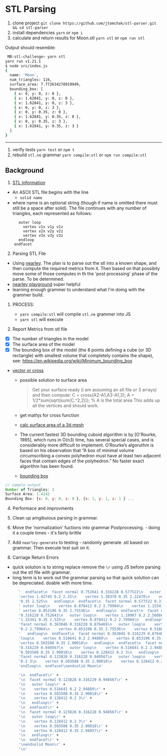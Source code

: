 # STL Parsing

1. clone project `git clone https://github.com/jtomchak/stl-parser.git && cd stl-parser`
1. install dependencies `yarn` or `npm i`
1. calculate and return results for Moon.stl `yarn stl` or `npm run stl`

Output should resemble:

```bash
 MB:stl-challenge> yarn stl
yarn run v1.21.1
$ node src/index.js
{
  name: 'Moon',
  num_triangles: 116,
  surface_area: 7.772634278919949,
  bounding_box: [
    { x: 0, y: 0, z: 0 },
    { x: 1.62841, y: 0, z: 0 },
    { x: 1.62841, y: 0, z: 3 },
    { x: 0, y: 0, z: 3 },
    { x: 0, y: 0.35, z: 0 },
    { x: 1.62841, y: 0.35, z: 0 },
    { x: 0, y: 0.35, z: 3 },
    { x: 1.62841, y: 0.35, z: 3 }
  ]
}
```

---

1. verify tests `yarn test` or `npm t`
1. rebuild `stl.ne` grammar `yarn compile:stl` or `npm run compile:stl`


## Background

1. [STL information](https://en.wikipedia.org/wiki/STL_(file_format))

- An ASCII STL file begins with the line
  - `solid name`
- where name is an optional string (though if name is omitted there must still be a space after solid). The file continues with any number of triangles, each represented as follows:

```facet normal ni nj nk
      outer loop
        vertex v1x v1y v1z
        vertex v2x v2y v2z
        vertex v3x v3y v3z
      endloop
    endfacet
```

2. Parsing STL File
  - Using [nearley](https://nearley.js.org/). The plan is to parse out the stl into a known shape, and then compute the required metrics from it. Then based on that possibily move some of those computes in th the 'post processing' phase of the parse. To be determined. 
  - [nearley playground](http://omrelli.ug/nearley-playground/) super helpful
  - learning enough grammer to understand what I'm doing with the grammer build. 

  1. PROCESS:
      - `yarn compile:stl` will compile `stl.ne` grammer into JS
      - `yarn stl` will execute 

3. Report Metrics from stl file

  - [x] The number of triangles in the model
  - [x] The surface area of the model
  - [x] The bounding box of the model (the 8 points defining a cube (or 3D rectangle) with smallest volume that completely contains the shape), see: https://en.wikipedia.org/wiki/Minimum_bounding_box

  - [vector or cross](http://math.ucsd.edu/~lni/math20e/l2.pdf)
    - possible solution to surface area
      > Get your surface ready (i am assuming an stl file or 3 arrays) and then compute:
      C = cross(A2-A1,A3-A1,2);
      A = 1/2*sum(sqrt(sum(C.^2,2))); % A is the total area
      This adds up all the vertices and should work.

    - get mathjs for cross function
    - [calc surface area of a 3d mesh](https://stackoverflow.com/questions/26312570/calculate-surface-area-of-a-3d-mesh)

    - The current fastest 3D bounding cuboid algorithm is by [O'Rourke, 1985], which runs in O(n3) time, has several special cases, and is considerably more difficult to implement. O’Rourke’s algoruthm is based on his observation that “A box of minimal volume circumscribing a convex polyhedron must have at least two adjacent faces that contain edges of the polyhedron.” No faster exact algorithm has been found.

    - [bounding box](http://geomalgorithms.com/a08-_containers.html)


```js
// sample output
Number of Triangles: 2
Surface Area: 1.4142
Bounding Box: {x: 0, y: 0, z: 0 }, {x: 1, y: 1, z: 1 } ...
```

4. Performace and improvments

  1. Clean up amgibuious parsing in grammar.
  2. Move the 'normalization' fuctions into grammar Postprocessing. 
    - doing it a couple times
    - it's fairly brittle
  3. Add `nearley-generate` to testing
    - randomly generate .stl based on grammar. Then execute test suit on it.

5. Carriage Return Errors

- quick solution is to string replace remove the `\r` using JS before parsing out the stl file with grammar. 
- long term is to work out the grammar parsing so that quick solution can be depreciated. doable with more time.

```sh
      '  endfacet\n  facet normal 0.752641 0.316228 0.577522\n   outer loop\n    ' +
      'vertex 1.42745 0.2 2.25\n    vertex 1.38378 0.35 2.22478\n    vertex 1.15341 ' +
      '0.35 2.525\n   endloop\n  endfacet\n  facet normal 0.577522 0.316228 0.752641\n  ' +
      ' outer loop\n    vertex 0.878412 0.2 2.79904\n    vertex 1.15341 0.35 2.525\n   ' +
      ' vertex 0.853196 0.35 2.75536\n   endloop\n  endfacet\n  facet normal 0.577522 ' +
      '0.316228 0.752641\n   outer loop\n    vertex 1.18907 0.2 2.56066\n    vertex ' +
      '1.15341 0.35 2.525\n    vertex 0.878412 0.2 2.79904\n   endloop\n  endfacet\n  ' +
      'facet normal 0.363046 0.316228 0.876469\n   outer loop\n    vertex 0.878412 ' +
      '0.2 2.79904\n    vertex 0.853196 0.35 2.75536\n    vertex 0.516641 0.2 2.94889\n' +
      '   endloop\n  endfacet\n  facet normal 0.363045 0.316229 0.876469\n   outer ' +
      'loop\n    vertex 0.516641 0.2 2.94889\n    vertex 0.853196 0.35 2.75536\n    ' +
      'vertex 0.503588 0.35 2.90018\n   endloop\n  endfacet\n  facet normal 0.123828 ' +
      '0.316229 0.940567\n   outer loop\n    vertex 0.516641 0.2 2.94889\n    vertex ' +
      '0.503588 0.35 2.90018\n    vertex 0.128412 0.2 3\n   endloop\n  endfacet\n  ' +
      'facet normal 0.123828 0.316228 0.940567\n   outer loop\n    vertex 0.128412 ' +
      '0.2 3\n    vertex 0.503588 0.35 2.90018\n    vertex 0.128412 0.35 2.94957\n   ' +
      'endloop\n  endfacet\nendsolid Moon\n'
```

```sh
      '\n  endfacet\r' +
      '\n  facet normal 0.123828 0.316229 0.940567\r' +
      '\n   outer loop\r' +
      '\n    vertex 0.516641 0.2 2.94889\r' +
      '\n    vertex 0.503588 0.35 2.90018\r' +
      '\n    vertex 0.128412 0.2 3\r' +
      '\n   endloop\r' +
      '\n  endfacet\r' +
      '\n  facet normal 0.123828 0.316228 0.940567\r' +
      '\n   outer loop\r' +
      '\n    vertex 0.128412 0.2 3\r' +
      '\n    vertex 0.503588 0.35 2.90018\r' +
      '\n    vertex 0.128412 0.35 2.94957\r' +
      '\n   endloop\r' +
      '\n  endfacet\r' +
      '\nendsolid Moon\r' +
      '\n'
```
